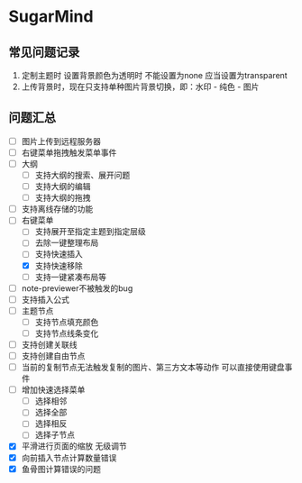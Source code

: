 # SugarMind

## 常见问题记录
1. 定制主题时 设置背景颜色为透明时 不能设置为none 应当设置为transparent
2. 上传背景时，现在只支持单种图片背景切换，即：水印 - 纯色 - 图片


## 问题汇总
- [ ] 图片上传到远程服务器
- [ ] 右键菜单拖拽触发菜单事件
- [ ] 大纲
  - [ ] 支持大纲的搜索、展开问题
  - [ ] 支持大纲的编辑
  - [ ] 支持大纲的拖拽
- [ ] 支持离线存储的功能
- [ ] 右键菜单
  - [ ] 支持展开至指定主题到指定层级
  - [ ] 去除一键整理布局
  - [ ] 支持快速插入
  - [x] 支持快速移除
  - [ ] 支持一键紧凑布局等
- [ ] note-previewer不被触发的bug
- [ ] 支持插入公式
- [ ] 主题节点
  - [ ] 支持节点填充颜色
  - [ ] 支持节点线条变化
- [ ] 支持创建关联线
- [ ] 支持创建自由节点
- [ ] 当前的复制节点无法触发复制的图片、第三方文本等动作 可以直接使用键盘事件
- [ ] 增加快速选择菜单
  - [ ] 选择相邻
  - [ ] 选择全部
  - [ ] 选择相反
  - [ ] 选择子节点
- [x] 平滑进行页面的缩放 无级调节
- [x] 向前插入节点计算数量错误
- [x] 鱼骨图计算错误的问题
